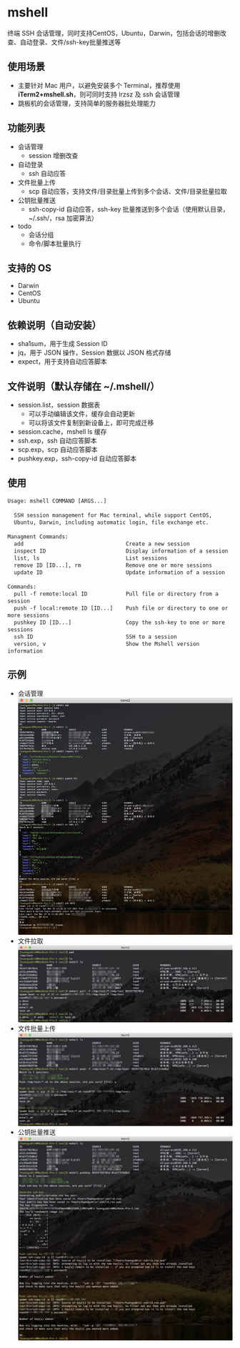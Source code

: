 # mshell
终端 SSH 会话管理，同时支持CentOS，Ubuntu，Darwin，包括会话的增删改查、自动登录、文件/ssh-key批量推送等

## 使用场景
- 主要针对 Mac 用户，以避免安装多个 Terminal，推荐使用**iTerm2+mshell.sh**，则可同时支持 lrzsz 及 ssh 会话管理
- 跳板机的会话管理，支持简单的服务器批处理能力

## 功能列表
- 会话管理
  - session 增删改查
- 自动登录
  - ssh 自动应答
- 文件批量上传
  - scp 自动应答，支持文件/目录批量上传到多个会话、文件/目录批量拉取
- 公钥批量推送
  - ssh-copy-id 自动应答，ssh-key 批量推送到多个会话（使用默认目录，~/.ssh/，rsa 加密算法）
- todo
  - 会话分组
  - 命令/脚本批量执行

## 支持的 OS
 - Darwin
 - CentOS
 - Ubuntu

## 依赖说明（自动安装）
- sha1sum，用于生成 Session ID
- jq，用于 JSON 操作，Session 数据以 JSON 格式存储
- expect，用于支持自动应答脚本

## 文件说明（默认存储在 ~/.mshell/）
- session.list，session 数据表
  - 可以手动编辑该文件，缓存会自动更新
  - 可以将该文件复制到新设备上，即可完成迁移
- session.cache，mshell ls 缓存
- ssh.exp，ssh 自动应答脚本
- scp.exp，scp 自动应答脚本
- pushkey.exp，ssh-copy-id 自动应答脚本

## 使用
```shell
Usage: mshell COMMAND [ARGS...]

  SSH session management for Mac terminal, while support CentOS, 
  Ubuntu, Darwin, including automatic login, file exchange etc.

Managment Commands:
  add                                Create a new session
  inspect ID                         Display information of a session
  list, ls                           List sessions
  remove ID [ID...], rm              Remove one or more sessions
  update ID                          Update information of a session

Commands:
  pull -f remote:local ID            Pull file or directory from a session
  push -f local:remote ID [ID...]    Push file or directory to one or more sessions
  pushkey ID [ID...]                 Copy the ssh-key to one or more sessions
  ssh ID                             SSH to a session
  version, v                         Show the Mshell version information
```

## 示例
- 会话管理
![会话管理](https://github.com/goindow/mshell/blob/main/example/session-management.png)
- 文件拉取
![文件拉取](https://github.com/goindow/mshell/blob/main/example/pull.png)
- 文件批量上传
![文件批量上传](https://github.com/goindow/mshell/blob/main/example/push.png)
- 公钥批量推送
![公钥批量推送](https://github.com/goindow/mshell/blob/main/example/pushkey.png)
